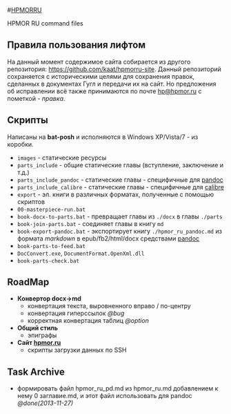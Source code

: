 #﻿[HPMORRU](https://github.com/kaat/hpmorru/)

HPMOR RU command files

## Правила пользования лифтом

На данный момент содержимое сайта собирается из другого репозитория: <https://github.com/kaat/hpmorru-site>. Данный репозиторий сохраняется с историческими целями для сохранения правок, сделанных в документах Гугл и передачи их на сайт. Но предложения об исправлении всё также принимаются по почте <hp@hpmor.ru> с пометкой - *правка*.

## Скрипты

Написаны на **bat-posh** и исполняются в Windows XP/Vista/7 - из коробки.

- `images` - статические ресурсы
- `parts_include` - общие статические главы (вступление, заключение и т.д.)
- `parts_include_pandoc` - статические главы - специфичные для [pandoc][l_pandoc]
- `parts_include_calibre` - статические главы - специфичные для [calibre][l_calibre]
- `export` - эл. книги в различных форматах, полученные с помощью скриптов
- `00-masterpiece-run.bat`
- `book-docx-to-parts.bat` - превращает главы из `./docx` в главы `./parts`
- `book-join-parts.bat` - соединяет главы в книгу `md`
- `book-export-pandoc.bat` - экспортирует книгу `./hpmor_ru_pandoc.md` из формата *markdown* в epub/fb2/html/docx средствами [pandoc][l_pandoc]
- `book-parts-to-feed.bat`
- `DocConvert.exe`, `DocumentFormat.OpenXml.dll`
- `book-parts-check.bat`


## RoadMap

- **Конвертор docx->md**
	- конвертация текста, выровненного вправо / по-центру
	- конвертация гиперссылок *@bug*
	- корректная конвертация таблиц *@option*
- **Общий стиль**
	- эпиграфы
- **Сайт [hpmor.ru](http://hpmor.ru/)**
	- скрипты загрузки данных по SSH

## Task Archive
- формировать файл hpmor_ru_pd.md из hpmor_ru.md добавлением к нему 0 заглавие.md, и этот файл использовать для pandoc *@done(2013-11-27)*

 [l_pandoc]: http://johnmacfarlane.net/pandoc/
 [l_calibre]: http://calibre-ebook.com/
